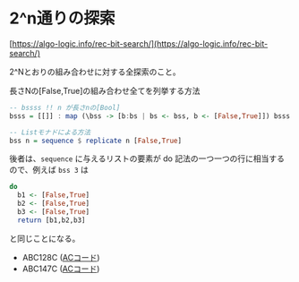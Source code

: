 # 2^n通りの探索

[https://algo-logic.info/rec-bit-search/](https://algo-logic.info/rec-bit-search/)

2^Nとおりの組み合わせに対する全探索のこと。

長さNの\[False,True\]の組み合わせ全てを列挙する方法

```haskell
-- bssss !! n が長さnの[Bool]
bsss = [[]] : map (\bss -> [b:bs | bs <- bss, b <- [False,True]]) bsss

-- Listモナドによる方法
bss n = sequence $ replicate n [False,True]
```

後者は、`sequence` に与えるリストの要素が do 記法の一つ一つの行に相当するので、例えば `bss 3` は

```haskell
do
  b1 <- [False,True]
  b2 <- [False,True]
  b3 <- [False,True]
  return [b1,b2,b3]
```

と同じことになる。

* ABC128C \([ACコード](https://atcoder.jp/contests/abc128/submissions/26050877)\)
* ABC147C \([ACコード](https://atcoder.jp/contests/abc147/submissions/8879426)\)

